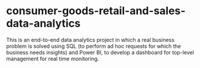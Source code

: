 # consumer-goods-retail-and-sales-data-analytics
This is an end-to-end data analytics project in which a real business problem is solved using SQL (to perform ad hoc requests for which the business needs insights) and Power BI, to develop a dashboard for top-level management for real time monitoring.
